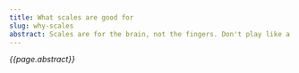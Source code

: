 ```yaml
---
title: What scales are good for
slug: why-scales
abstract: Scales are for the brain, not the fingers. Don't play like a robot.
---
```


*{{page.abstract}}*
